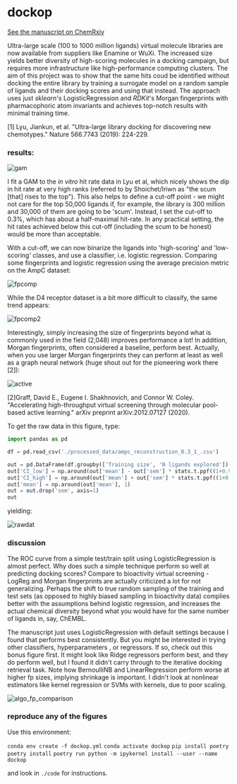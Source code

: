 # dockop

[See the manuscript on ChemRxiv](https://chemrxiv.org/articles/preprint/State_of_the_Art_Iterative_Docking_with_Logistic_Regression_and_Morgan_Fingerprints/14348117)

Ultra-large scale (100 to 1000 million ligands) virtual molecule libraries are now available from suppliers like Enamine or WuXi. The increased size yields better diversity of high-scoring molecules in a docking campaign, but requires more infrastructure like high-performance computing clusters. The aim of this project was to show that the same hits coud be identified without docking the entire library by training a surrogate model on a random sample of ligands and their docking scores and using that instead. The approach uses just _sklearn_'s LogisticRegression and _RDKit_'s Morgan fingerprints with pharmacophoric atom invariants and achieves top-notch results with minimal training time. 

[1] Lyu, Jiankun, et al. "Ultra-large library docking for discovering new chemotypes." Nature 566.7743 (2019): 224-229.


### results:

![gam](./figures/hit_rate_vs_rank.svg)

I fit a GAM to the _in vitro_ hit rate data in Lyu et al, which nicely shows the dip in hit rate at very high ranks (referred to by Shoichet/Iriwn as "the scum [that] rises to the top"). This also helps to define a cut-off point - we might not care for the top 50,000 ligands if, for example, the library is 300 million and 30,000 of them are going to be 'scum'. Instead, I set the cut-off to 0.3%, which has about a half-maximal hit-rate. In any practical setting, the hit rates achieved below this cut-off (including the scum to be honest) would be more than acceptable.  


With a cut-off, we can now binarize the ligands into 'high-scoring' and 'low-scoring' classes, and use a classifier, i.e. logistic regression. Comparing some fingerprints and logistic regression using the average precision metric on the AmpC dataset:

![fpcomp](./figures/fpsize_logreg.svg)

While the D4 receptor dataset is a bit more difficult to classify, the same trend appears:

![fpcomp2](./figures/fpsize_logreg_d4.svg)


Interestingly, simply increasing the size of fingerprints beyond what is commonly used in the field (2,048) improves performance a lot! In addition, Morgan fingerprints, often considered a baseline, perform best. Actually, when you use larger Morgan fingerprints they can perform at least as well as a graph neural network (huge shout out for the pioneering work there [2]):

![active](./figures/active_learning_percentage.svg)

[2]Graff, David E., Eugene I. Shakhnovich, and Connor W. Coley. "Accelerating high-throughput virtual screening through molecular pool-based active learning." arXiv preprint arXiv:2012.07127 (2020).



To get the raw data in this figure, type:

```python
import pandas as pd

df = pd.read_csv('./processed_data/ampc_reconstruction_0.3_1_.csv')

out = pd.DataFrame(df.groupby(['Training size', 'N ligands explored'])['% top-k found'].agg([np.mean, stats.sem])*100)
out['CI_low'] = np.around(out['mean'] - out['sem'] * stats.t.ppf((1+0.95)/ 2., 3-1), 1)
out['CI_high'] = np.around(out['mean'] + out['sem'] * stats.t.ppf((1+0.95)/ 2., 3-1), 1)
out['mean'] = np.around(out['mean'], 1)
out = out.drop('sem', axis=1)
out
```
yielding:

![rawdat](./figures/rawdat.png)



### discussion

The ROC curve from a simple test/train split using LogisticRegression is almost perfect. Why does such a simple technique perform so well at predicting docking scores? Compare to bioactivity virtual screening - LogReg and Morgan fingerprints are actually criticized a lot for not generalizing. Perhaps the shift to true random sampling of the training and test sets (as opposed to highly biased sampling in bioactivity data) complies better with the assumptions behind logistic regression, and increases the actual chemical diversity beyond what you would have for the same number of ligands in, say, ChEMBL.     

The manuscript just uses LogisticRegression with default settings because I found that performs	best consistently. But you might be interested in trying other classifiers, hyperparameters
, or regressors. If so,	check out this bonus figure first. It might look like Ridge regressors perform best, and they do perform well, but I found it didn't carry through to the iterative docking retrieval task. Note how BernoulliNB and LinearRegression perform worse at higher fp sizes, implying shrinkage is important. I didn't look at nonlinear estimators like kernel regression or SVMs with kernels, due to poor scaling. 

![algo_fp_comparison](./figures/fpsize_figure.svg)

### reproduce any of the figures

Use this environment:

`conda env create -f dockop.yml`
`conda activate dockop`
`pip install poetry`
`poetry install`
`poetry run python -m ipykernel install --user --name dockop`

and look in `./code` for instructions.
